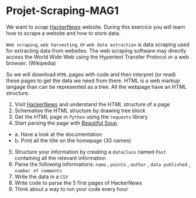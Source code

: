 # Projet-Scraping-MAG1

We want to scrap [HackerNews](https://news.ycombinator.com/) website. During this exercice you will learn how to
scrape a website and how to store data.

`Web scraping`, `web harvesting`, or `web data extraction` is data
scraping used for extracting data from websites. The web scraping
software may directly access the World Wide Web using the
Hypertext Transfer Protocol or a web browser. (Wikipedia)

So we will download `HTML` pages with code and then interpret (or read) these pages to
get the data we need from there. HTML is a web markup langage than can be
represented as a tree. All the webpage have an HTML structure.
1. Visit [HackerNews](https://news.ycombinator.com/) and understand the HTML structure of a page
2. Schematise the HTML structure by drawing tree block
3. Get the HTML page in `Python` using the `requests` library
4. Start parsing the page with [Beautiful Soup](https://www.crummy.com/software/BeautifulSoup/bs4/doc/)
  + a. Have a look at the documentation
  + b. Print all the title on the homepage (30 names)
5. Structure your information by creating a `dataclass` named `Post` containing all the relevant information
6. Parse the following informations: `name` , `points` , `author` , `data published` , `number of comments`
7. Write the data in a `CSV`
8. Write code to parse the 5 first pages of HackerNews
9. Think about a way to run your code every hour
